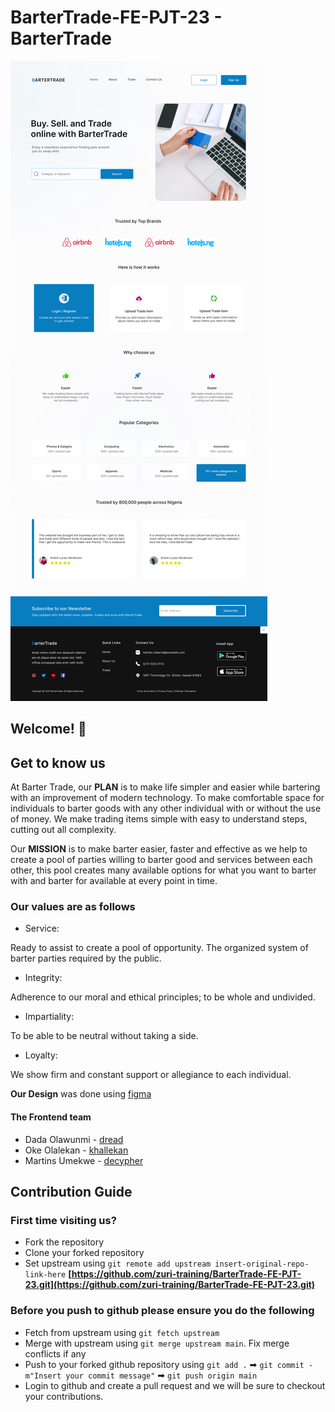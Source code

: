 # BarterTrade-FE-PJT-23 - BarterTrade

![Design preview for the BarterTrade landing page](./landing-page/landing-page.jpg)

## Welcome! 👋

## Get to know us

At Barter Trade, our **PLAN** is to make life simpler and easier while bartering with an improvement of modern technology. To make comfortable space for individuals to barter goods with any other individual with or without the use of money. We make trading items simple with easy to understand steps, cutting out all complexity.

Our **MISSION** is to make barter easier, faster and effective as we help to create a pool of parties willing to barter good and services between each other, this pool creates many available options for what you want to barter with and barter for available at every point in time.

### Our **values** are as follows

- Service:

Ready to assist to create a pool of opportunity. The organized system of barter parties required by the public.

- Integrity:

Adherence to our moral and ethical principles; to be whole and undivided.

- Impartiality:

To be able to be neutral without taking a side.

- Loyalty:

We show firm and constant support or allegiance to each individual.

**Our Design** was done using [figma](https://www.figma.com/file/qrqznJe6PWterLy2DMD74c/trade-Barter?node-id=823%3A74)

#### The Frontend team

- Dada Olawunmi - [dread](https://github.com/dread557)
- Oke Olalekan - [khallekan](https://github.com/khallekan)
- Martins Umekwe - [decypher](https://github.com/Decypher1)

## Contribution Guide

### First time visiting us?

- Fork the repository
- Clone your forked repository
- Set upstream using `git remote add upstream insert-original-repo-link-here` **[https://github.com/zuri-training/BarterTrade-FE-PJT-23.git](https://github.com/zuri-training/BarterTrade-FE-PJT-23.git)**

### Before you push to github please ensure you do the following

- Fetch from upstream using `git fetch upstream`
- Merge with upstream using `git merge upstream main`. Fix merge conflicts if any
- Push to your forked github repository using `git add .` ➡ `git commit -m"Insert your commit message"` ➡ `git push origin main`
- Login to github and create a pull request and we will be sure to checkout your contributions.
